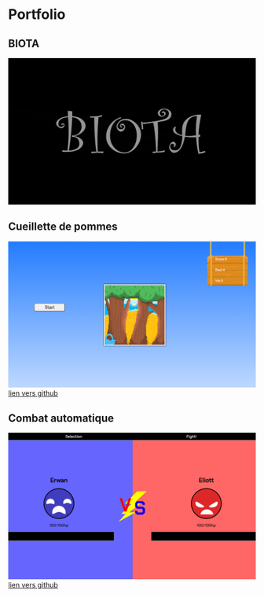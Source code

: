 # Portfolio

## BIOTA
[![image du jeu de BIOTA](images/biota.png)](https://www.youtube.com/watch?v=TYIZgZ5-SGg&t=2s)

## Cueillette de pommes
[![image du jeu de cueillete de pomme](images/cueillette_pommes.png)](https://etennecharron.github.io/jeu_cueillette_pommes/)
[lien vers github](https://github.com/etennecharron/jeu_cueillette_pommes)

## Combat automatique
[![image du jeu Combat automatique](images/bataille_automatique.png)](https://etennecharron.github.io/combat_automatique/)
[lien vers github](https://github.com/etennecharron/combat_automatique)




